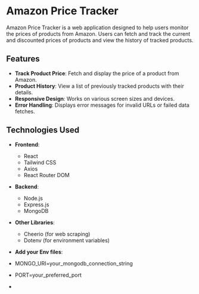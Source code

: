 # Amazon Price Tracker

Amazon Price Tracker is a web application designed to help users monitor the prices of products from Amazon. Users can fetch and track the current and discounted prices of products and view the history of tracked products.

## Features

- **Track Product Price**: Fetch and display the price of a product from Amazon.
- **Product History**: View a list of previously tracked products with their details.
- **Responsive Design**: Works on various screen sizes and devices.
- **Error Handling**: Displays error messages for invalid URLs or failed data fetches.

## Technologies Used

- **Frontend**: 
  - React
  - Tailwind CSS
  - Axios
  - React Router DOM

- **Backend**: 
  - Node.js
  - Express.js
  - MongoDB
- **Other Libraries**: 
  - Cheerio (for web scraping)
  - Dotenv (for environment variables)
    
 - **Add your Env files**:
 - MONGO_URI=your_mongodb_connection_string
 - PORT=your_preferred_port
    

 
  - 

